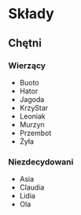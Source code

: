 # Składy

## Chętni

### Wierzący
- Buoto
- Hator
- Jagoda
- KrzyStar
- Leoniak
- Murzyn
- Przembot
- Żyła

### Niezdecydowani
- Asia
- Claudia
- Lidia
- Ola
